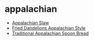 # appalachian

 * [Appalachian Slaw](../../index/a/appalachian-slaw.json)
 * [Fried Dandelions Appalachian Style](../../index/f/fried-dandelions-appalachian-style.json)
 * [Traditional Appalachian Spoon Bread](../../index/t/traditional-appalachian-spoon-bread.json)
